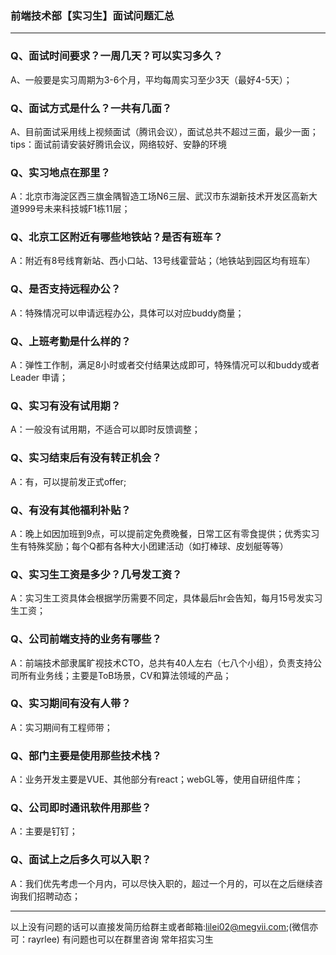 ### 前端技术部【实习生】面试问题汇总
----------------------------
### Q、面试时间要求？一周几天？可以实习多久？
A、一般要是实习周期为3-6个月，平均每周实习至少3天（最好4-5天）；

### Q、面试方式是什么？一共有几面？
A、目前面试采用线上视频面试（腾讯会议），面试总共不超过三面，最少一面；
tips：面试前请安装好腾讯会议，网络较好、安静的环境

### Q、实习地点在那里？
A：北京市海淀区西三旗金隅智造工场N6三层、武汉市东湖新技术开发区高新大道999号未来科技城F1栋11层；

### Q、北京工区附近有哪些地铁站？是否有班车？
A：附近有8号线育新站、西小口站、13号线霍营站；（地铁站到园区均有班车）

### Q、是否支持远程办公？
A：特殊情况可以申请远程办公，具体可以对应buddy商量；

### Q、上班考勤是什么样的？
A：弹性工作制，满足8小时或者交付结果达成即可，特殊情况可以和buddy或者Leader 申请；

### Q、实习有没有试用期？
A：一般没有试用期，不适合可以即时反馈调整；

### Q、实习结束后有没有转正机会？
A：有，可以提前发正式offer;

### Q、有没有其他福利补贴？
A：晚上如因加班到9点，可以提前定免费晚餐，日常工区有零食提供；优秀实习生有特殊奖励；每个Q都有各种大小团建活动（如打棒球、皮划艇等等）

### Q、实习生工资是多少？几号发工资？
A：实习生工资具体会根据学历需要不同定，具体最后hr会告知，每月15号发实习生工资；

### Q、公司前端支持的业务有哪些？
A：前端技术部隶属旷视技术CTO，总共有40人左右（七八个小组），负责支持公司所有业务线；主要是ToB场景，CV和算法领域的产品；

### Q、实习期间有没有人带？
A：实习期间有工程师带；

### Q、部门主要是使用那些技术栈？
A：业务开发主要是VUE、其他部分有react；webGL等，使用自研组件库；

### Q、公司即时通讯软件用那些？
A：主要是钉钉；

### Q、面试上之后多久可以入职？
A：我们优先考虑一个月内，可以尽快入职的，超过一个月的，可以在之后继续咨询我们招聘动态；

----------------------------
以上没有问题的话可以直接发简历给群主或者邮箱:lilei02@megvii.com;(微信亦可：rayrlee)
有问题也可以在群里咨询
常年招实习生
